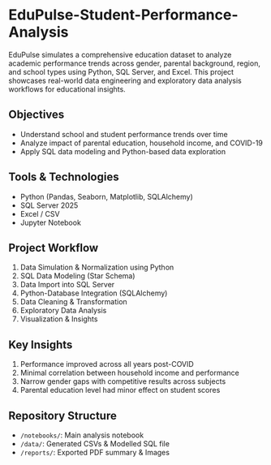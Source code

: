 # EduPulse-Student-Performance-Analysis
EduPulse simulates a comprehensive education dataset to analyze academic performance trends across gender, parental background, region, and school types using Python, SQL Server, and Excel.  This project showcases real-world data engineering and exploratory data analysis workflows for educational insights.

## Objectives
* Understand school and student performance trends over time
* Analyze impact of parental education, household income, and COVID-19
* Apply SQL data modeling and Python-based data exploration

## Tools & Technologies
* Python (Pandas, Seaborn, Matplotlib, SQLAlchemy)
* SQL Server 2025
* Excel / CSV
* Jupyter Notebook

## Project Workflow
1. Data Simulation & Normalization using Python
2. SQL Data Modeling (Star Schema)
3. Data Import into SQL Server
4. Python-Database Integration (SQLAlchemy)
5. Data Cleaning & Transformation
6. Exploratory Data Analysis
7. Visualization & Insights
## Key Insights
1. Performance improved across all years post-COVID
2. Minimal correlation between household income and performance
3. Narrow gender gaps with competitive results across subjects
4. Parental education level had minor effect on student scores
## Repository Structure
- `/notebooks/`: Main analysis notebook
- `/data/`: Generated CSVs & Modelled SQL file
- `/reports/`: Exported PDF summary & Images
